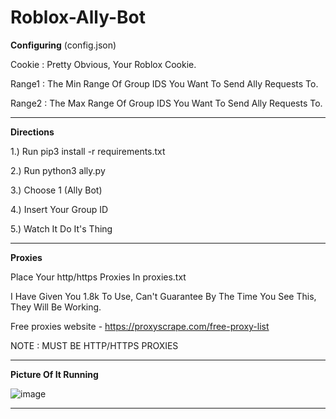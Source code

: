 # Roblox-Ally-Bot


**Configuring** (config.json)

Cookie : Pretty Obvious, Your Roblox Cookie.

Range1 : The Min Range Of Group IDS You Want To Send Ally Requests To.

Range2 : The Max Range Of Group IDS You Want To Send Ally Requests To.

---

**Directions**

1.) Run pip3 install -r requirements.txt

2.) Run python3 ally.py

3.) Choose 1 (Ally Bot)

4.) Insert Your Group ID

5.) Watch It Do It's Thing

---

**Proxies**

Place Your http/https Proxies In proxies.txt

I Have Given You 1.8k To Use, Can't Guarantee By The Time You See This, They Will Be Working.

Free proxies website - https://proxyscrape.com/free-proxy-list

NOTE : MUST BE HTTP/HTTPS PROXIES

---

**Picture Of It Running**

![image](https://user-images.githubusercontent.com/71937946/127242542-c8528ddf-26bc-46fd-8644-aa0454a1249f.png)

---

